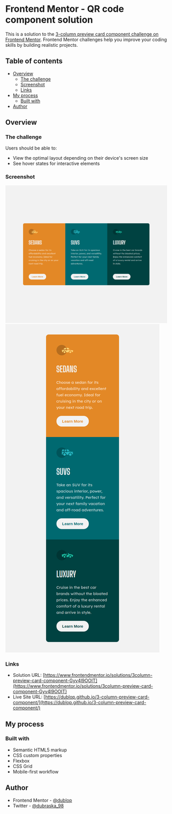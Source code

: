 # Frontend Mentor - QR code component solution

This is a solution to the [3-column preview card component challenge on Frontend Mentor](https://www.frontendmentor.io/challenges/3column-preview-card-component-pH92eAR2-). Frontend Mentor challenges help you improve your coding skills by building realistic projects. 

## Table of contents

- [Overview](#overview)
  - [The challenge](#the-challenge)
  - [Screenshot](#screenshot)
  - [Links](#links)
- [My process](#my-process)
  - [Built with](#built-with)
- [Author](#author)


## Overview

### The challenge

Users should be able to:

- View the optimal layout depending on their device's screen size
- See hover states for interactive elements

### Screenshot

![](./design/screenshot.png)
![](./design/screenshot_mobile.png)

### Links

- Solution URL: [https://www.frontendmentor.io/solutions/3column-preview-card-component-Gyv4l9OOIT](https://www.frontendmentor.io/solutions/3column-preview-card-component-Gyv4l9OOIT)
- Live Site URL: [https://dublop.github.io/3-column-preview-card-component/](https://dublop.github.io/3-column-preview-card-component/)

## My process

### Built with

- Semantic HTML5 markup
- CSS custom properties
- Flexbox
- CSS Grid
- Mobile-first workflow

## Author

- Frontend Mentor - [@dublop](https://www.frontendmentor.io/profile/dublop)
- Twitter - [@dubraska_98](https://www.twitter.com/dubraska_98)